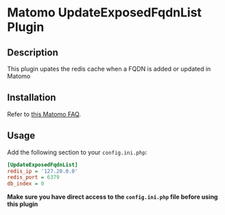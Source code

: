 # Matomo UpdateExposedFqdnList Plugin

## Description

This plugin upates the redis cache when a FQDN is added or updated in Matomo

## Installation

Refer to [this Matomo FAQ](https://matomo.org/faq/plugins/faq_21/).

## Usage

Add the following section to your `config.ini.php`:

```ini
[UpdateExposedFqdnList]
redis_ip = '127.20.0.0'
redis_port = 6379
db_index = 0

```

**Make sure you have direct access to the `config.ini.php` file before using this plugin**

